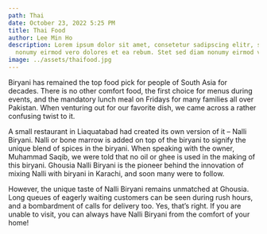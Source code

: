```yaml
---
path: Thai
date: October 23, 2022 5:25 PM
title: Thai Food
author: Lee Min Ho
description: Lorem ipsum dolor sit amet, consetetur sadipscing elitr, sed diam
  nonumy eirmod vero dolores et ea rebum. Stet sed diam nonumy eirmod vero.
image: ../assets/thaifood.jpg
---
```

Biryani has remained the top food pick for people of South Asia for decades. There is no other comfort food, the first choice for menus during events, and the mandatory lunch meal on Fridays for many families all over Pakistan. When venturing out for our favorite dish, we came across a rather confusing twist to it.

 A small restaurant in Liaquatabad had created its own version of it – Nalli Biryani. Nalli or bone marrow is added on top of the biryani to signify the unique blend of spices in the biryani. When speaking with the owner, Muhammad Saqib, we were told that no oil or ghee is used in the making of this biryani. Ghousia Nalli Biryani is the pioneer behind the innovation of mixing Nalli with biryani in Karachi, and soon many were to follow.

 However, the unique taste of Nalli Biryani remains unmatched at Ghousia. Long queues of eagerly waiting customers can be seen during rush hours, and a bombardment of calls for delivery too. Yes, that’s right. If you are unable to visit, you can always have Nalli Biryani from the comfort of your home!